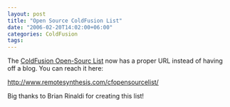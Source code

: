 ```yaml
---
layout: post
title: "Open Source ColdFusion List"
date: "2006-02-20T14:02:00+06:00"
categories: ColdFusion 
tags: 
---
```


The <a href="http://www.remotesynthesis.com/cfopensourcelist/">ColdFusion Open-Sourc List</a> now has a proper URL instead of having off a blog. You can reach it here:

<a href="http://www.remotesynthesis.com/cfopensourcelist/">http://www.remotesynthesis.com/cfopensourcelist/</a>

Big thanks to Brian Rinaldi for creating this list!